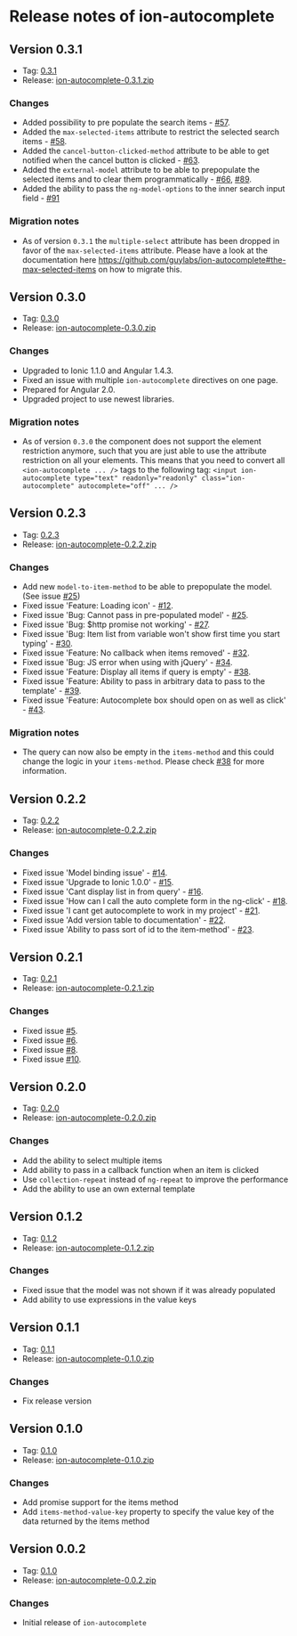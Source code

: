 # Release notes of ion-autocomplete

## Version 0.3.1

* Tag: [0.3.1](https://github.com/guylabs/ion-autocomplete/tree/v0.3.1)
* Release: [ion-autocomplete-0.3.1.zip](https://github.com/guylabs/ion-autocomplete/archive/v0.3.1.zip)

### Changes

* Added possibility to pre populate the search items - [#57](https://github.com/guylabs/ion-autocomplete/issues/57).
* Added the `max-selected-items` attribute to restrict the selected search items - [#58](https://github.com/guylabs/ion-autocomplete/issues/58).
* Added the `cancel-button-clicked-method` attribute to be able to get notified when the cancel button is clicked - [#63](https://github.com/guylabs/ion-autocomplete/issues/63).
* Added the `external-model` attribute to be able to prepopulate the selected items and to clear them programmatically - [#66](https://github.com/guylabs/ion-autocomplete/issues/66), [#89](https://github.com/guylabs/ion-autocomplete/issues/89).
* Added the ability to pass the `ng-model-options` to the inner search input field - [#91](https://github.com/guylabs/ion-autocomplete/issues/91)

### Migration notes

* As of version `0.3.1` the `multiple-select` attribute has been dropped in favor of the `max-selected-items` attribute.
Please have a look at the documentation here https://github.com/guylabs/ion-autocomplete#the-max-selected-items on how to migrate this.

## Version 0.3.0

* Tag: [0.3.0](https://github.com/guylabs/ion-autocomplete/tree/v0.3.0)
* Release: [ion-autocomplete-0.3.0.zip](https://github.com/guylabs/ion-autocomplete/archive/v0.3.0.zip)

### Changes

* Upgraded to Ionic 1.1.0 and Angular 1.4.3.
* Fixed an issue with multiple `ion-autocomplete` directives on one page.
* Prepared for Angular 2.0.
* Upgraded project to use newest libraries.

### Migration notes

* As of version `0.3.0` the component does not support the element restriction anymore, such that you are just able to 
use the attribute restriction on all your elements. This means that you need to convert all `<ion-autocomplete ... />` 
 tags to the following tag: `<input ion-autocomplete type="text" readonly="readonly" class="ion-autocomplete" autocomplete="off" ... />`

## Version 0.2.3

* Tag: [0.2.3](https://github.com/guylabs/ion-autocomplete/tree/v0.2.3)
* Release: [ion-autocomplete-0.2.2.zip](https://github.com/guylabs/ion-autocomplete/archive/v0.2.3.zip)

### Changes

* Add new `model-to-item-method` to be able to prepopulate the model. (See issue [#25](https://github.com/guylabs/ion-autocomplete/issues/25))
* Fixed issue 'Feature: Loading icon' - [#12](https://github.com/guylabs/ion-autocomplete/issues/12).
* Fixed issue 'Bug: Cannot pass in pre-populated model' - [#25](https://github.com/guylabs/ion-autocomplete/issues/25).
* Fixed issue 'Bug: $http promise not working' - [#27](https://github.com/guylabs/ion-autocomplete/issues/27).
* Fixed issue 'Bug: Item list from variable won't show first time you start typing' - [#30](https://github.com/guylabs/ion-autocomplete/issues/30).
* Fixed issue 'Feature: No callback when items removed' - [#32](https://github.com/guylabs/ion-autocomplete/issues/32).
* Fixed issue 'Bug: JS error when using with jQuery' - [#34](https://github.com/guylabs/ion-autocomplete/issues/34).
* Fixed issue 'Feature: Display all items if query is empty' - [#38](https://github.com/guylabs/ion-autocomplete/issues/38).
* Fixed issue 'Feature: Ability to pass in arbitrary data to pass to the template' - [#39](https://github.com/guylabs/ion-autocomplete/issues/39).
* Fixed issue 'Feature: Autocomplete box should open on <tab> as well as click' - [#43](https://github.com/guylabs/ion-autocomplete/issues/43).

### Migration notes

* The query can now also be empty in the `items-method` and this could change the logic in your `items-method`. Please check [#38](https://github.com/guylabs/ion-autocomplete/issues/38) for more information.

## Version 0.2.2

* Tag: [0.2.2](https://github.com/guylabs/ion-autocomplete/tree/v0.2.2)
* Release: [ion-autocomplete-0.2.2.zip](https://github.com/guylabs/ion-autocomplete/archive/v0.2.2.zip)

### Changes

* Fixed issue 'Model binding issue' - [#14](https://github.com/guylabs/ion-autocomplete/issues/14).
* Fixed issue 'Upgrade to Ionic 1.0.0' - [#15](https://github.com/guylabs/ion-autocomplete/issues/15).
* Fixed issue 'Cant display list in from query' - [#16](https://github.com/guylabs/ion-autocomplete/issues/16).
* Fixed issue 'How can I call the auto complete form in the ng-click' - [#18](https://github.com/guylabs/ion-autocomplete/issues/18).
* Fixed issue 'I cant get autocomplete to work in my project' - [#21](https://github.com/guylabs/ion-autocomplete/issues/21).
* Fixed issue 'Add version table to documentation' - [#22](https://github.com/guylabs/ion-autocomplete/issues/22).
* Fixed issue 'Ability to pass sort of id to the item-method' - [#23](https://github.com/guylabs/ion-autocomplete/issues/23).

## Version 0.2.1

* Tag: [0.2.1](https://github.com/guylabs/ion-autocomplete/tree/v0.2.1)
* Release: [ion-autocomplete-0.2.1.zip](https://github.com/guylabs/ion-autocomplete/archive/v0.2.1.zip)

### Changes

* Fixed issue [#5](https://github.com/guylabs/ion-autocomplete/issues/5).
* Fixed issue [#6](https://github.com/guylabs/ion-autocomplete/issues/6).
* Fixed issue [#8](https://github.com/guylabs/ion-autocomplete/issues/8).
* Fixed issue [#10](https://github.com/guylabs/ion-autocomplete/issues/10).

## Version 0.2.0

* Tag: [0.2.0](https://github.com/guylabs/ion-autocomplete/tree/v0.2.0)
* Release: [ion-autocomplete-0.2.0.zip](https://github.com/guylabs/ion-autocomplete/archive/v0.2.0.zip)

### Changes

* Add the ability to select multiple items
* Add ability to pass in a callback function when an item is clicked
* Use `collection-repeat` instead of `ng-repeat` to improve the performance
* Add the ability to use an own external template

## Version 0.1.2

* Tag: [0.1.2](https://github.com/guylabs/ion-autocomplete/tree/v0.1.2)
* Release: [ion-autocomplete-0.1.2.zip](https://github.com/guylabs/ion-autocomplete/archive/v0.1.2.zip)

### Changes

* Fixed issue that the model was not shown if it was already populated
* Add ability to use expressions in the value keys

## Version 0.1.1

* Tag: [0.1.1](https://github.com/guylabs/ion-autocomplete/tree/v0.1.1)
* Release: [ion-autocomplete-0.1.0.zip](https://github.com/guylabs/ion-autocomplete/archive/v0.1.1.zip)

### Changes

* Fix release version

## Version 0.1.0

* Tag: [0.1.0](https://github.com/guylabs/ion-autocomplete/tree/v0.1.0)
* Release: [ion-autocomplete-0.1.0.zip](https://github.com/guylabs/ion-autocomplete/archive/v0.1.0.zip)

### Changes

* Add promise support for the items method
* Add `items-method-value-key` property to specify the value key of the data returned by the items method

## Version 0.0.2

* Tag: [0.1.0](https://github.com/guylabs/ion-autocomplete/tree/v0.0.2)
* Release: [ion-autocomplete-0.0.2.zip](https://github.com/guylabs/ion-autocomplete/archive/v0.0.2.zip)

### Changes

* Initial release of `ion-autocomplete`
